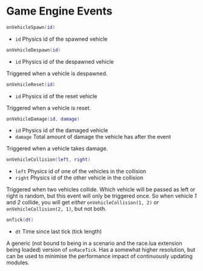 # Game Engine Events

```Lua
onVehicleSpawn(id)
```

- `id` Physics id of the spawned vehicle

```Lua
onVehicleDespawn(id)
```

- `id` Physics id of the despawned vehicle

Triggered when a vehicle is despawned.

```Lua
onVehicleReset(id)
```

- `id` Physics id of the reset vehicle

Triggered when a vehicle is reset.

```Lua
onVehicleDamage(id, damage)
```

- `id` Physics id of the damaged vehicle
- `damage` Total amount of damage the vehicle has after the event

Triggered when a vehicle takes damage.

```Lua
onVehicleCollision(left, right)
```

- `left` Physics id of one of the vehicles in the collision
- `right` Physics id of the other vehicle in the collision

Triggered when two vehicles collide. Which vehicle will be passed as left or right is random, but this event will only be triggered once. So when vehicle *1* and *2* collide, you will get *either* `onVehicleCollision(1, 2)` *or* `onVehicleCollision(2, 1)`, but not both.

```Lua
onTick(dt)
```

- `dt` Time since last tick (tick length)

A generic (not bound to being in a scenario and the race.lua extension being loaded) version of `onRaceTick`. Has a somewhat higher resolution, but can be used to minimise the performance impact of continuously updating modules.
